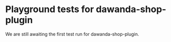 # Playground tests for dawanda-shop-plugin
We are still awaiting the first test run for dawanda-shop-plugin.
